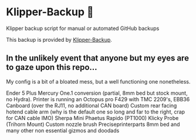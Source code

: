 # Klipper-Backup 💾 
Klipper backup script for manual or automated GitHub backups 

This backup is provided by [Klipper-Backup](https://github.com/Staubgeborener/klipper-backup).

## **In the unlikely event that anyone but my eyes are to gaze upon this repo...**

My config is a bit of a bloated mess, but a well functioning one nonetheless. 

Ender 5 Plus Mercury One.1 conversion (partial, 8mm bed but stock mount, no Hydra). 
Printer is running an Octopus pro F429 with TMC 2209's, EBB36 Canboard (over the RJ11, no additional CAN board)
Custom rear facing hotend cable arm (why is the default one so long and far to the right, crap for CAN cable IMO)
Sherpa Mini 
Phaetus Rapido (PT1000)
Klicky Probe (Trihorn Mount)
Custom nozzle brush
Preciseprinterparts 8mm bed
and many other non essential gizmos and doodads

